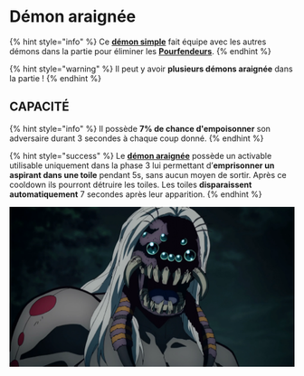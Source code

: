 # Démon araignée

{% hint style="info" %}
Ce [**démon simple**](broken-reference) fait équipe avec les autres démons dans la partie pour éliminer les [**Pourfendeurs**](broken-reference).&#x20;
{% endhint %}

{% hint style="warning" %}
Il peut y avoir **plusieurs démons araignée** dans la partie !
{% endhint %}

## CAPACITÉ

{% hint style="info" %}
Il possède **7% de chance d'empoisonner** son adversaire durant 3 secondes à chaque coup donné.
{% endhint %}

{% hint style="success" %}
Le [**démon araignée**](broken-reference) possède un activable utilisable uniquement dans la phase 3 lui permettant d’**emprisonner un aspirant dans une toile** pendant 5s, sans aucun moyen de sortir. Après ce cooldown ils pourront détruire les toiles. Les toiles **disparaissent automatiquement** 7 secondes après leur apparition.
{% endhint %}

![](<../../../.gitbook/assets/image (46).png>)
